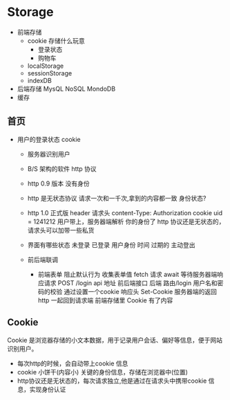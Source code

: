 # Storage
 - 前端存储
   - cookie
   存储什么玩意
     - 登录状态
     - 购物车
   - localStorage
   - sessionStorage
   - indexDB
 - 后端存储
   MysQL NoSQL MondoDB 
 - 缓存

 ## 首页 
 - 用户的登录状态
   cookie
   - 服务器识别用户
   - B/S 架构的软件 http 协议
   - http 0.9 版本 没有身份
   - http 是无状态协议 
     请求一次和一千次,拿到的内容都一致
     身份状态?
   - http 1.0 正式版
     header 请求头
     content-Type:
     Authorization
     cookie uid = 1241212
     用户带上，服务器端解析 你的身份了
     http 协议还是无状态的，请求头可以加带一些私货
   - 界面有哪些状态
     未登录 已登录 用户身份 时间 过期的 主动登出

   - 前后端联调
     - 前端表单
       阻止默认行为
       收集表单值
       fetch 请求 await 等待服务器端响应请求
       POST /login api 地址 前后端接口
       后端 
       路由/login 
       用户名和密码的校验
       通过设置一个cookie 响应头 Set-Cookie
       服务器端的返回 http 一起回到请求端
       前端存储里 Cookie 有了内容

## Cookie
Cookie 是浏览器存储的小文本数据，用于记录用户会话、偏好等信息，便于网站识别用户。
- 每次http的时候，会自动带上cookie 信息
- cookie 小饼干(内容小) 关键的身份信息，存储在浏览器中(位置)
- http协议还是无状态的，每次请求独立,他是通过在请求头中携带cookie 信息，实现身份认证







